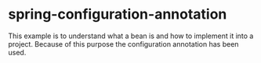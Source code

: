 # spring-configuration-annotation

This example is to understand what a bean is and how to implement it into a project. Because of this purpose the configuration annotation has been used.
